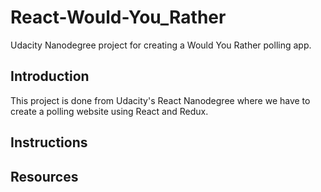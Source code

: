 # React-Would-You_Rather
Udacity Nanodegree project for creating a Would You Rather polling app.

## Introduction
This project is done from Udacity's React Nanodegree where we have to create a polling website
using React and Redux.

## Instructions

## Resources
